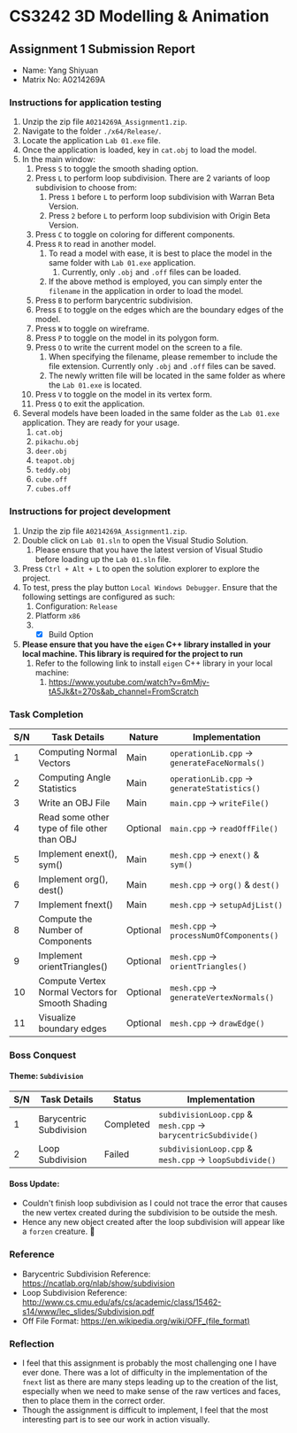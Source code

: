 # CS3242 3D Modelling & Animation

## Assignment 1 Submission Report
- Name: Yang Shiyuan
- Matrix No: A0214269A

### Instructions for application testing
1. Unzip the zip file `A0214269A_Assignment1.zip`.
2. Navigate to the folder `./x64/Release/`.
3. Locate the application `Lab 01.exe` file.
4. Once the application is loaded, key in `cat.obj` to load the model.
5. In the main window:
   1. Press `S` to toggle the smooth shading option.
   2. Press `L` to perform loop subdivision. There are 2 variants of loop subdivision to choose from:
      1. Press `1` before `L` to perform loop subdivision with Warran Beta Version.
      2. Press `2` before `L` to perform loop subdivision with Origin Beta Version.
   3. Press `C` to toggle on coloring for different components.
   4. Press `R` to read in another model. 
      1. To read a model with ease, it is best to place the model in the same folder with `Lab 01.exe` application.
         1. Currently, only `.obj` and `.off` files can be loaded.
      2. If the above method is employed, you can simply enter the `filename` in the application in order to load the model.
   5. Press `B` to perform barycentric subdivision.
   6. Press `E` to toggle on the edges which are the boundary edges of the model.
   7. Press `W` to toggle on wireframe.
   8. Press `P` to toggle on the model in its polygon form.
   9. Press `O` to write the current model on the screen to a file.
      1.  When specifying the filename, please remember to include the file extension. Currently only `.obj` and `.off` files can be saved.
      2. The newly written file will be located in the same folder as where the `Lab 01.exe` is located.
   10. Press `V` to toggle on the model in its vertex form.
   11. Press `Q` to exit the application.
6.  Several models have been loaded in the same folder as the `Lab 01.exe` application. They are ready for your usage.
    1.  `cat.obj`
    2.  `pikachu.obj`
    3.  `deer.obj`
    4.  `teapot.obj`
    5.  `teddy.obj`
    6.  `cube.off`
    7.  `cubes.off`

### Instructions for project development
1. Unzip the zip file `A0214269A_Assignment1.zip`.
2. Double click on `Lab 01.sln` to open the Visual Studio Solution.
   1. Please ensure that you have the latest version of Visual Studio before loading up the `Lab 01.sln` file.
3. Press `Ctrl + Alt + L` to open the solution explorer to explore the project.
4. To test, press the play button `Local Windows Debugger`. Ensure that the following settings are configured as such:
   1. Configuration: `Release`
   2. Platform `x86`
   3. - [x] Build Option
5. **Please ensure that you have the `eigen` C++ library installed in your local machine. This library is required for the project to run**
   1. Refer to the following link to install `eigen` C++ library in your local machine:
      1. https://www.youtube.com/watch?v=6mMjv-tA5Jk&t=270s&ab_channel=FromScratch

### Task Completion

| S/N | Task Details | Nature | Implementation |
|-|-|-|-|
|1| Computing Normal Vectors | Main | `operationLib.cpp` -> `generateFaceNormals()` |
|2| Computing Angle Statistics | Main | `operationLib.cpp` -> `generateStatistics()` |
|3| Write an OBJ File | Main | `main.cpp` -> `writeFile()`|
|4| Read some other type of file other than OBJ | Optional | `main.cpp` -> `readOffFile()` |
|5| Implement enext(), sym() | Main | `mesh.cpp` -> `enext()` & `sym()`|
|6| Implement org(), dest() | Main | `mesh.cpp` -> `org()` & `dest()` |
|7| Implement fnext() | Main | `mesh.cpp` -> `setupAdjList()`|
|8| Compute the Number of Components | Optional | `mesh.cpp` -> `processNumOfComponents()` |
|9| Implement orientTriangles() | Optional | `mesh.cpp` -> `orientTriangles()` |
|10| Compute Vertex Normal Vectors for Smooth Shading | Optional | `mesh.cpp` -> `generateVertexNormals()` |
|11| Visualize boundary edges | Optional | `mesh.cpp` -> `drawEdge()` |

### Boss Conquest

#### Theme: `Subdivision`
| S/N | Task Details | Status | Implementation |
|-|-|-|-|
|1| Barycentric Subdivision | Completed | `subdivisionLoop.cpp` & `mesh.cpp` -> `barycentricSubdivide()` |
|2| Loop Subdivision | Failed | `subdivisionLoop.cpp` & `mesh.cpp` -> `loopSubdivide()` |

#### Boss Update:
- Couldn't finish loop subdivision as I could not trace the error that causes the new vertex created during the subdivision to be outside the mesh.
- Hence any new object created after the loop subdivision will appear like a `forzen` creature. 🥶

### Reference
- Barycentric Subdivision Reference: https://ncatlab.org/nlab/show/subdivision 
- Loop Subdivision Reference: http://www.cs.cmu.edu/afs/cs/academic/class/15462-s14/www/lec_slides/Subdivision.pdf
- Off File Format: https://en.wikipedia.org/wiki/OFF_(file_format)

### Reflection
- I feel that this assignment is probably the most challenging one I have ever done. There was a lot of difficulty in the implementation of the `fnext` list as there are many steps leading up to the creation of the list, especially when we need to make sense of the raw vertices and faces, then to place them in the correct order.
- Though the assignment is difficult to implement, I feel that the most interesting part is to see our work in action visually.
